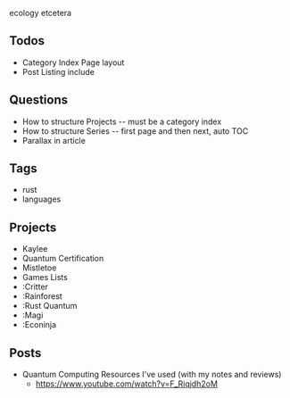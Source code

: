 ecology
etcetera








## Todos
- Category Index Page layout
- Post Listing include

## Questions
- How to structure Projects -- must be a category index
- How to structure Series -- first page and then next, auto TOC
- Parallax in article

## Tags
- rust
- languages

## Projects
- Kaylee
- Quantum Certification
- Mistletoe
- Games Lists
- :Critter
- :Rainforest
- :Rust Quantum
- :Magi
- :Econinja

## Posts
- Quantum Computing Resources I've used (with my notes and reviews)
  - https://www.youtube.com/watch?v=F_Riqjdh2oM
